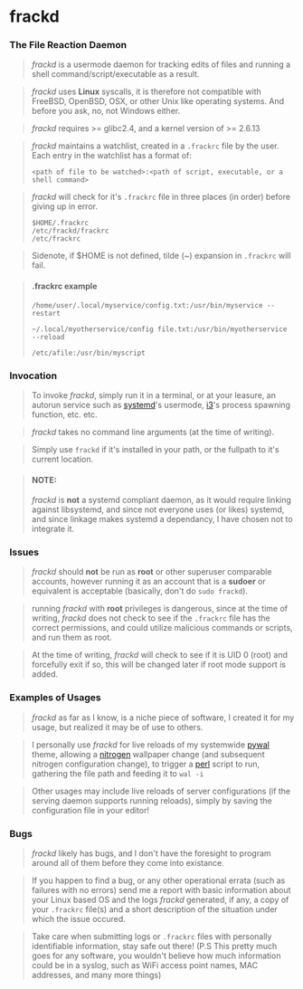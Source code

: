 # frackd
### The File Reaction Daemon

> *frackd* is a usermode daemon for tracking edits of files and running a shell command/script/executable as a result.

> *frackd* uses **Linux** syscalls, it is therefore not compatible with FreeBSD, OpenBSD, OSX, or other Unix like operating systems. And before you ask, no, not Windows either.

> *frackd* requires >= glibc2.4, and a kernel version of >= 2.6.13

> *frackd* maintains a watchlist, created in a `.frackrc` file by the user.
> Each entry in the watchlist has a format of:
> 
> `<path of file to be watched>:<path of script, executable, or a shell command>`

> *frackd* will check for it's `.frackrc` file in three places (in order) before giving up in error.
>
> ```
> $HOME/.frackrc
> /etc/frackd/frackrc
> /etc/frackrc
> ```

> Sidenote, if $HOME is not defined, tilde (~) expansion in `.frackrc` will fail.


> #### .frackrc example
> ```
> /home/user/.local/myservice/config.txt:/usr/bin/myservice --restart
>
> ~/.local/myotherservice/config file.txt:/usr/bin/myotherservice --reload
> 
> /etc/afile:/usr/bin/myscript
> ```

### Invocation
> To invoke *frackd*, simply run it in a terminal, or at your leasure, an autorun service such as [systemd][1]'s usermode, [i3][0]'s process spawning function, etc. etc.

> *frackd* takes no command line arguments (at the time of writing).

> Simply use `frackd` if it's installed in your path, or the fullpath to it's current location.

> #### NOTE:
> *frackd* is **not** a systemd compliant daemon, as it would require linking against libsystemd, and since not everyone uses (or likes) systemd, and since linkage makes systemd a dependancy, I have chosen not to integrate it.

### Issues
> *frackd* should **not** be run as **root** or other superuser comparable accounts, however running it as an account that is a **sudoer** or equivalent is acceptable (basically, don't do `sudo frackd`).

> running *frackd* with **root** privileges is dangerous, since at the time of writing, *frackd* does not check to see if the `.frackrc` file has the correct permissions, and could utilize malicious commands or scripts, and run them as root.

> At the time of writing, *frackd* will check to see if it is UID 0 (root) and forcefully exit if so, this will be changed later if root mode support is added.

### Examples of Usages
> *frackd* as far as I know, is a niche piece of software, I created it for my usage, but realized it may be of use to others.

> I personally use *frackd* for live reloads of my systemwide [pywal][2] theme, allowing a [nitrogen][3] wallpaper change (and subsequent nitrogen configuration change), to trigger a [perl][4] script to run, gathering the file path and feeding it to `wal -i`

> Other usages may include live reloads of server configurations (if the serving daemon supports running reloads), simply by saving the configuration file in your editor!

### Bugs
> *frackd* likely has bugs, and I don't have the foresight to program around all of them before they come into existance.

> If you happen to find a bug, or any other operational errata (such as failures with no errors) send me a report with basic information about your Linux based OS and the logs *frackd* generated, if any, a copy of your `.frackrc` file(s) and a short description of the situation under which the issue occured.

> Take care when submitting logs or `.frackrc` files with personally identifiable information, stay safe out there! (P.S This pretty much goes for any software, you wouldn't believe how much information could be in a syslog, such as WiFi access point names, MAC addresses, and many more things)

[0]:https://github.com/i3/i3 "i3wm GitHub"
[1]:https://github.com/systemd/systemd "systemd GitHub"
[2]:https://github.com/dylanaraps/pywal "Pywal GitHub"
[3]:https://github.com/l3ib/nitrogen "Nitrogen GitHub"
[4]:https://github.com/Perl/perl5 "Perl GitHub"
